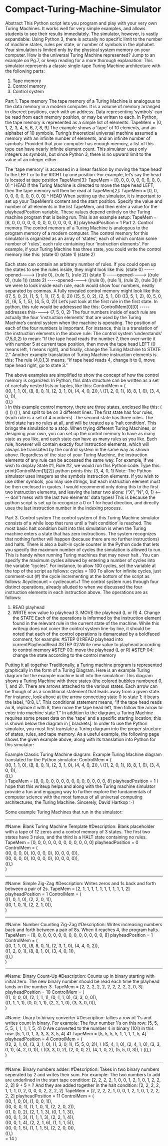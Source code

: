 # Compact-Turing-Machine-Simulator
Abstract
This Python script lets you program and play with your very own Turing Machines. It works well for very simple examples, and allows students to see their results immediately. The simulator, however, is vastly expandable: Using Python 3, there is actually no specific limit to the number of machine states, rules per state, or number of symbols in the alphabet. Your simulation is limited only by the physical system memory on your computer.
How is the universal Turing Machine represented? Jump to an example on Pg.7, or keep reading for a more thorough explanation:
This simulator represents a classic single-tape Turing Machine architecture with the following parts:

1. Tape memory
2. Control memory
3. Control system

Part 1. Tape memory
The tape memory of a Turing Machine is analogous to the data memory in a modern computer. It is a volume of memory arranged in discreet positions, each with an address. Data representing ‘symbols’ can be read from each memory position, or may be written to each. In Python, the tape memory is represented as a simple list of elements:
TapeMem = [0, 1, 2, 3, 4, 5, 6, 7, 8, 9]
The example shows a 'tape' of 10 elements, and an alphabet of 10 symbols. Turing’s theoretical universal machine assumed a memory with an infinite number of elements, and an infinite number of symbols. Provided that your computer has enough memory, a list of this type can have nearly infinite element count. This simulator uses only integers as symbols, but since Python 3, there is no upward limit to the value of an integer either.

The ’tape memory’ is accessed in a linear fashion by moving the ‘tape head’ to the LEFT or to the RIGHT by one position. For example, let’s say the head is located at tape position TapeMem[3]:
TapeMem = [0, 0, 0, 0, 0, 0, 0, 0, 0, 0] ^
HEAD
If the Turing Machine is directed to move the tape head LEFT, then the tape memory will then be read at TapeMem[2]:
TapeMem = [0, 0, 0, 0, 0, 0, 0, 0, 0, 0] ^
HEAD
When setting up the simulator, it is important to set up your TapeMem’s content and the start position. Specify the value and number of all elements in the list TapeMem, and then enter a value for the playheadPosition variable. These values depend entirely on the Turing machine program that is being run. This is an example setup:
TapeMem = [8, 0, 0, 0, 0, 0, 0, 0, 0, 0, 0, 0, 0, 8] playheadPosition = 1
Part 2. Control memory
The control memory of a Turing Machine is analogous to the program memory of a modern computer. The control memory for this simulator is organized as an array of 'states', each of which contain some number of 'rules', each rule containing four 'instruction elements'. For example, if your Turing Machine has three state, you could write the control memory like this:
 (state 0)
(state 1)
(state 2)


Each state can contain an arbitrary number of rules. If you could open up the states to see the rules inside, they might look like this:
(state 0) -----opened----> ((rule 0), (rule 1), (rule 2))
(state 1) -----opened----> ((rule 0), (rule 1))
(state 2) -----opened----> ((rule 0), (rule 1), (rule 2), (rule 3))
If we were to look inside each rule, each would show four numbers, neatly separated by commas. A fully revealed control memory might look like this:
((7, 5, 0, 2), (1, 5, 1, 1), (7, 5, 0, 2))
((5, 5, 0, 2), (2, 5, 1, 0))
((3, 5, 1, 2), (0, 5, 0, 2), (6, 5, 1, 5), (4, 5, 0, 2))
Let’s just look at the first rule in the first state. In python, this rule would be addressed like this:
ControlMem[0][0] -----addresses this----> (7, 5, 0, 2)
The four numbers inside of each rule are actually the four 'instruction elements' that are used by the Turing Machine’s control system when the machine is operating. The position of each of the four numbers is important. For instance, this is a translation of the instruction elements in the above rule:
The control system ‘understands’ (7,5,0,2) to mean:
“If the tape head reads the number 7,
then over-write it with number 5 at current tape position, then move the tape head LEFT (0 means left, 1 means right), and finally, change the Turing Machine to STATE 2.”
Another example translation of Turing Machine instruction elements is this:
The rule (4,0,1,3) means, “If tape head reads 4, change it to 0, move tape head right, go to state 3.”


The above examples are simplified to show the concept of how the control memory is organized. In Python, this data structure can be written as a set of carefully nested lists or tuples, like this:
ControlMem = (\
((0, 1, 1, 0), (8, 8, 0, 1), (2, 3, 1, 0), (4, 4, 0, 2)), \ ((1, 2, 0, 1), (8, 8, 1, 0), (3, 4, 0, 1)), \
((),)\
)
In this example control memory, there are three states, enclosed like this: ( () () () ), and split to be on 3 different lines. The first state has four rules, (each rule is a set of 4 numbers). The second state has three rules. The third state has no rules at all, and will be treated as a 'halt condition'. This brings the simulation to a stop.
When trying different Turing Machines, or designing your own, you can set up the control memory to have as many state as you like, and each state can have as many rules as you like. Each rule, however will contain exactly four instruction elements, which will always be translated by the control system in the same way as shown above.
Regardless of the size of your Turing Machine, the instruction elements of any rule can be accessed the same way. For example, if we wish to display State #1, Rule #2, we would run this Python code:
Type this: print(ControlMem[1][2]) python prints this: (3, 4, 0, 1)
Note: The Python simulator uses integers as the symbols instruction elements. If you wish to use other symbols, you may use strings, but each instruction element must be then enclosed in quotes. I would recommend only doing this to the first two instruction elements, and leaving the latter two alone:
(“X”, “N”, 0, 1) <---- don't mess with the last two elements' data types!
This is because the python script is set up to recognize a 0 or 1 for head direction, and directly uses the
last instruction number in the indexing process.


Part 3. Control system
The control system of this Turing Machine simulator consists of a while loop that runs until a ‘halt condition’ is reached. The most basic halt condition built into this simulation is when the Turing machine enters a state that has zero instructions. The system recognizes that nothing further will happen (because there are no further instructions) and halts. There is also a built-in cycle counter in the Python code that lets you specify the maximum number of cycles the simulation is allowed to run. This is handy when running Turing machines that may never halt .
You can specify the maximum cycles allowed by entering a number of cycles into the variable “cycles”. For instance, to allow 100 cycles, set the variable at the top of the script as follows:
cycles = 100
To allow for infinite cycles, just comment-out (#) the cycle incrementing at the bottom of the script as follows:
#cyclecount = cyclecount+1
The control system runs through four distinct operations, already alluded to when we discussed the four instruction elements in each instruction above. The operations are as follows:
1. READ playhead
2. WRITE new value to playhead 3. MOVE the playhead (L or R) 4. Change the STATE
Each of the operations is informed by the instruction element found in the relevant rule in the current state of the machine. While this writeup does not cover the control system line-by line, it should be noted that each of the control operations is demarcated by a boldfaced comment, for example:
#STEP 01:READ playhead into currentPlayheadRead
#STEP 02:Write new value to playhead according to control memory
#STEP 03: move the playhead (L or R)
#STEP 04: change the state according to the control memory

 
Putting it all together
Traditionally, a Turing machine program is represented graphically in the form of a Turing Diagram. Here is an example Turing diagram for the example machine built into the simulation:
This diagram shows a Turing Machine with three states (the colored bubbles numbered 0, 1, and 2). There are arrows attached to the various states. Each arrow can be though of as a conditional statement that leads away from a given state. For instance, look above at the arrow connecting state 0 to state 1; it bears the label, “8:8, L”. This conditional statement means, “If the tape head reads an 8, replace it with 8, then move the tape head left, then follow the arrow to enter into machine state 1.”
In addition to the diagram, a Turing Machine requires some preset data on the 'tape' and a specific starting location; this is shown below the diagram in [ brackets].
In order to use the Python simulator, you must first translate a Turing diagram into the proper structure of states, rules, and tape memory. As a useful example, the following page shows the given example above, along with its translation into Python for this simulator:

  
Example Classic Turing Machine diagram:
Example Turing Machine diagram translated for the Python simulator:
  ControlMem = (\
((0, 1, 1, 0), (8, 8, 0, 1), (2, 3, 1, 0), (4, 4, 0, 2)), \ ((1, 2, 0, 1), (8, 8, 1, 0), (3, 4, 0, 1)), \
((),)\
)
TapeMem = [8, 0, 0, 0, 0, 0, 0, 0, 0, 0, 0, 0, 0, 0, 8] playheadPosition = 1
I hope that this writeup helps and along with the Turing machine simulator provide a fun and engaging way to further explore the fundamentals of computer science with the most famous of all universal computing architectures, the Turing Machine.
Sincerely,
David Hartkop :-)


Some example Turing Machines that run in the simulator: 

----------------------------------------------------------------------

#Name: Blank Turing Machine Template
#Description: Blank placeholder with a tape of 12 zeros and a control memory of 3 states. The first two states have 3 rules, and the third is a HALT state containing no rules.
TapeMem = [0, 0, 0, 0, 0, 0, 0, 0, 0, 0, 0, 0] playheadPosition = 0
ControlMem = (\
((0, 0, 0, 0), (0, 0, 0, 0), (0, 0, 0, 0)), \
((0, 0, 0, 0), (0, 0, 0, 0), (0, 0, 0, 0)), \
((),)\
)

----------------------------------------------------------------------
#Name: Simple Zig-Zag
#Description: Writes zeros and 1s back and forth between a pair of 2s.
TapeMem = [2, 1, 1, 1, 1, 1, 1, 1, 1, 1, 1, 2] playheadPosition = 1
ControlMem = (\
((1, 0, 1, 0), (2, 2, 0, 1)), \
((0, 1, 0, 1), (2, 2, 1, 0)), \
)

----------------------------------------------------------------------

#Name: Number Counting Zig-Zag
#Description: Writes increasing numbers back and forth between a pair of 8s. When it reaches 4, the program halts.
TapeMem = [8, 0, 0, 0, 0, 0, 0, 0, 0, 0, 0, 0, 0, 0, 8] playheadPosition = 1
ControlMem = (\
((0, 1, 1, 0), (8, 8, 0, 1), (2, 3, 1, 0), (4, 4, 0, 2)), \
((1, 2, 0, 1), (8, 8, 1, 0), (3, 4, 0, 1)), \
((),)\
)

----------------------------------------------------------------------

#Name: Binary Count-Up
#Description: Counts up in binary starting with initial zero. The new binary number should be read each time the playhead lands on the number 3.
TapeMem = [2, 2, 2, 2, 2, 2, 2, 2, 2, 2, 0, 3] playheadPosition = 10
ControlMem = (\
((1, 0, 0, 0), (2, 1, 1, 1), (0, 1, 1, 0), (3, 3, 0, 0)), \
((1, 1, 1, 1), (0, 0, 1, 1), (2, 2, 1, 0), (3, 3, 0, 0)), \
)


#Name: Unary to binary converter
#Description: tallies a row of 1's and writes count in binary. For example:
The four number 1's on this row:
[5, 5, 5, 5, 1, 1, 1, 1, 5, 4] 0
Are converted to the number 4 in binary (101) in this row:
[5, 1, 0, 1, 3, 3, 3, 3, 5, 4] 41
TapeMem = [5, 5, 5, 5, 1, 1, 1, 1, 5, 4]
playheadPosition = 4
ControlMem = (\
((2, 2, 1, 0), (3, 3, 1, 0), (1, 3, 0, 1), (5, 5, 0, 2)), \ ((5, 4, 1, 0), (2, 4, 1, 0), (3, 3, 0, 1), (4, 2, 0, 1)), \ ((3, 3, 0, 2), (2, 0, 0, 2), (4, 1, 0, 2), (5, 5, 0, 3)), \ ((),)\
) 

----------------------------------------------------------------------

#Name: Binary numbers adder:
#Description: Takes in two binary numbers seperated by 2 and writes their sum. For example:
The two numbers to add are underlined in the start tape condition:
[2, 2, 2, 2, 1, 0, 0, 1, 2, 1, 0, 1, 2, 2, 2, 2]         9 + 5 = ?
And they are added together in the halt condition:
[2, 2, 2, 2, 1, 1, 1, 0, 2, 0, 0, 0, 2, 2, 2, 2]
TapeMem = [2, 2, 2, 2, 1, 0, 0, 1, 2, 1, 0, 1, 2, 2, 2, 2] playheadPosition = 11
ControlMem = (\
((0, 1, 0, 0), (1, 0, 0, 1)), \
((0, 0, 0, 1), (1, 1, 0, 1), (2, 2, 0, 2)), \
((1, 0, 0, 2), (2, 1, 1, 3), (0, 1, 1, 3)), \
((0, 0, 1, 3), (1, 1, 1, 3), (2, 2, 1, 4)), \
((0, 0, 1, 4), (2, 2, 1, 6), (1, 1, 1, 5)), \
((0, 0, 1, 5), (1, 1, 1, 5), (2, 2, 0, 0)), \
((),)\
    = 14
 )

